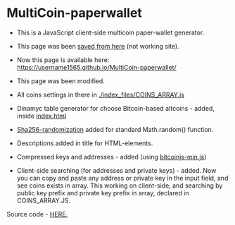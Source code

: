 # MultiCoin-paperwallet
- This is a JavaScript client-side multicoin paper-wallet generator.

- This page was been [saved from here](https://multiexplorer.com/paper_wallet/) (not working site).

- Now this page is available here: https://username1565.github.io/MultiCoin-paperwallet/

- This page was been modified.

- All coins settings in there in [./index_files/COINS_ARRAY.js](https://github.com/username1565/MultiCoin-paperwallet/index_files/COINS_ARRAY.js)

- Dinamyc table generator for choose Bitcoin-based altcoins - added, inside [index.html](https://github.com/username1565/MultiCoin-paperwallet/index.html)

- [Sha256-randomization](https://github.com/username1565/sha256-randomization) added for standard Math.random() function.

- Descriptions added in title for HTML-elements.

- Compressed keys and addresses - added (using [bitcoinjs-min.js](https://github.com/username1565/MultiCoin-paperwallet/index_files/bitcoinjs-min.js))

- Client-side searching (for addresses and private keys) - added.
Now you can copy and paste any address or private key in the input field,
and see coins exists in array. This working on client-side,
and searching by public key prefix and private key prefix
in array, declared in COINS_ARRAY.JS.

Source code - [HERE.](https://github.com/username1565/MultiCoin-paperwallet)
